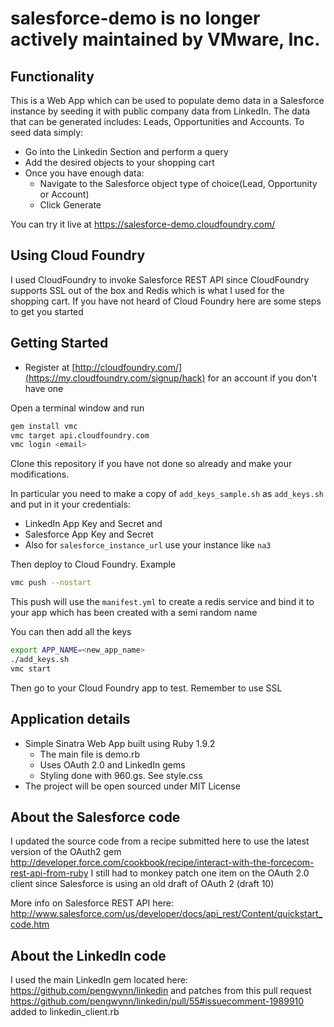 # salesforce-demo is no longer actively maintained by VMware, Inc.

## Functionality
This is a Web App which can be used to populate demo data in a Salesforce instance by seeding it with public company data from LinkedIn.
The data that can be generated includes: Leads, Opportunities and Accounts.
To seed data simply:

- Go into the Linkedin Section and perform a query
- Add the desired objects to your shopping cart
- Once you have enough data:
   - Navigate to the Salesforce object type of choice(Lead, Opportunity or Account)
   - Click Generate

You can try it live at https://salesforce-demo.cloudfoundry.com/

## Using Cloud Foundry
I used CloudFoundry to invoke Salesforce REST API since CloudFoundry supports SSL out of the box and Redis which is what I used for the shopping cart.
If you have not heard of Cloud Foundry here are some steps to get you started

## Getting Started
 - Register at [http://cloudfoundry.com/](https://my.cloudfoundry.com/signup/hack) for an account if you don't have one

Open a terminal window and run

``` bash
gem install vmc
vmc target api.cloudfoundry.com
vmc login <email>
```

Clone this repository if you have not done so already and make your modifications.

In particular you need to make a copy of `add_keys_sample.sh` as `add_keys.sh` and put in it your credentials:

- LinkedIn App Key and Secret and
- Salesforce App Key and Secret
- Also for `salesforce_instance_url` use your instance like `na3`

Then deploy to Cloud Foundry. Example

``` bash
vmc push --nostart
```

This push will use the `manifest.yml` to create a redis service and bind it to your app which has been created with a semi random name

You can then add all the keys

``` bash
export APP_NAME=<new_app_name>
./add_keys.sh
vmc start
```

Then go to your Cloud Foundry app to test. Remember to use SSL


## Application details
* Simple Sinatra Web App built using Ruby 1.9.2
    * The main file is demo.rb
    * Uses OAuth 2.0 and LinkedIn gems
    * Styling done with 960.gs. See style.css
* The project will be open sourced under MIT License

## About the Salesforce code
I updated the source code from a recipe submitted here to use the latest version of the OAuth2 gem
http://developer.force.com/cookbook/recipe/interact-with-the-forcecom-rest-api-from-ruby
I still had to monkey patch one item on the OAuth 2.0 client since Salesforce is using an old draft of OAuth 2 (draft 10)

More info on Salesforce REST API here:
http://www.salesforce.com/us/developer/docs/api_rest/Content/quickstart_code.htm

## About the LinkedIn code
I used the main LinkedIn gem located here: https://github.com/pengwynn/linkedin and patches from this pull request
https://github.com/pengwynn/linkedin/pull/55#issuecomment-1989910 added to linkedin_client.rb

